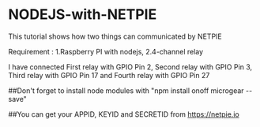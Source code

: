 # NODEJS-with-NETPIE
This tutorial shows how two things can communicated by NETPIE

Requirement :
1.Raspberry PI with nodejs, 2.4-channel relay

I have connected First relay with GPIO Pin 2,
                 Second relay with GPIO Pin 3,
                 Third relay with GPIO Pin 17 and
                 Fourth relay with GPIO Pin 27
                 
##Don't forget to install node modules with "npm install onoff microgear --save"

##You can get your APPID, KEYID and SECRETID from https://netpie.io
  
